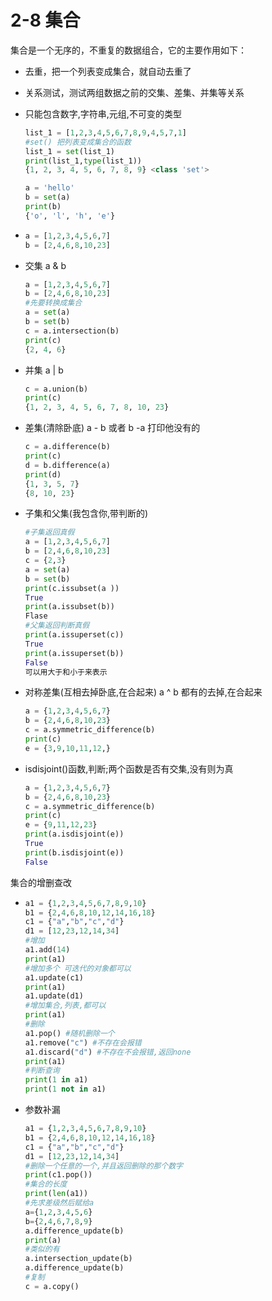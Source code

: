 # 2-8 集合

集合是一个无序的，不重复的数据组合，它的主要作用如下：

* 去重，把一个列表变成集合，就自动去重了

* 关系测试，测试两组数据之前的交集、差集、并集等关系

* 只能包含数字,字符串,元组,不可变的类型

  ```python
  list_1 = [1,2,3,4,5,6,7,8,9,4,5,7,1]
  #set() 把列表变成集合的函数
  list_1 = set(list_1)
  print(list_1,type(list_1))
  {1, 2, 3, 4, 5, 6, 7, 8, 9} <class 'set'>
  ```

  ```python
  a = 'hello'
  b = set(a)
  print(b)
  {'o', 'l', 'h', 'e'}
  ```

* ```python
  a = [1,2,3,4,5,6,7]
  b = [2,4,6,8,10,23]
  ```

* 交集 a & b 

  ```python
  a = [1,2,3,4,5,6,7]
  b = [2,4,6,8,10,23]
  #先要转换成集合
  a = set(a)
  b = set(b)
  c = a.intersection(b)
  print(c)
  {2, 4, 6}
  ```

* 并集 a | b

  ```python
  c = a.union(b)
  print(c)
  {1, 2, 3, 4, 5, 6, 7, 8, 10, 23}
  ```

* 差集(清除卧底) a - b  或者 b -a  打印他没有的

  ```python
  c = a.difference(b)
  print(c)
  d = b.difference(a)
  print(d)
  {1, 3, 5, 7}
  {8, 10, 23}
  ```

* 子集和父集(我包含你,带判断的)

  ```python
  #子集返回真假
  a = [1,2,3,4,5,6,7]
  b = [2,4,6,8,10,23]
  c = {2,3}
  a = set(a)
  b = set(b)
  print(c.issubset(a ))
  True
  print(a.issubset(b))
  Flase
  #父集返回判断真假
  print(a.issuperset(c))
  True
  print(a.issuperset(b))
  False
  可以用大于和小于来表示
  ```

* 对称差集(互相去掉卧底,在合起来) a ^ b 都有的去掉,在合起来

  ```python
  a = {1,2,3,4,5,6,7}
  b = {2,4,6,8,10,23}
  c = a.symmetric_difference(b)
  print(c)
  e = {3,9,10,11,12,}
  ```

* isdisjoint()函数,判断;两个函数是否有交集,没有则为真

  ```python
  a = {1,2,3,4,5,6,7}
  b = {2,4,6,8,10,23}
  c = a.symmetric_difference(b)
  print(c)
  e = {9,11,12,23}
  print(a.isdisjoint(e))
  True
  print(b.isdisjoint(e))
  False
  ```

集合的增删查改

* ```python
  a1 = {1,2,3,4,5,6,7,8,9,10}
  b1 = {2,4,6,8,10,12,14,16,18}
  c1 = {"a","b","c","d"}
  d1 = [12,23,12,14,34]
  #增加
  a1.add(14)
  print(a1)
  #增加多个 可迭代的对象都可以
  a1.update(c1)
  print(a1)
  a1.update(d1)
  #增加集合,列表,都可以
  print(a1)
  #删除
  a1.pop() #随机删除一个
  a1.remove("c") #不存在会报错
  a1.discard("d") #不存在不会报错,返回none
  print(a1)
  #判断查询
  print(1 in a1)
  print(1 not in a1)
  ```

* 参数补漏

  ```python
  a1 = {1,2,3,4,5,6,7,8,9,10}
  b1 = {2,4,6,8,10,12,14,16,18}
  c1 = {"a","b","c","d"}
  d1 = [12,23,12,14,34]
  #删除一个任意的一个,并且返回删除的那个数字
  print(c1.pop())
  #集合的长度
  print(len(a1))
  #先求差级然后赋给a
  a={1,2,3,4,5,6}
  b={2,4,6,7,8,9}
  a.difference_update(b)
  print(a)
  #类似的有
  a.intersection_update(b)
  a.difference_update(b)
  #复制
  c = a.copy()
  ```

  ​